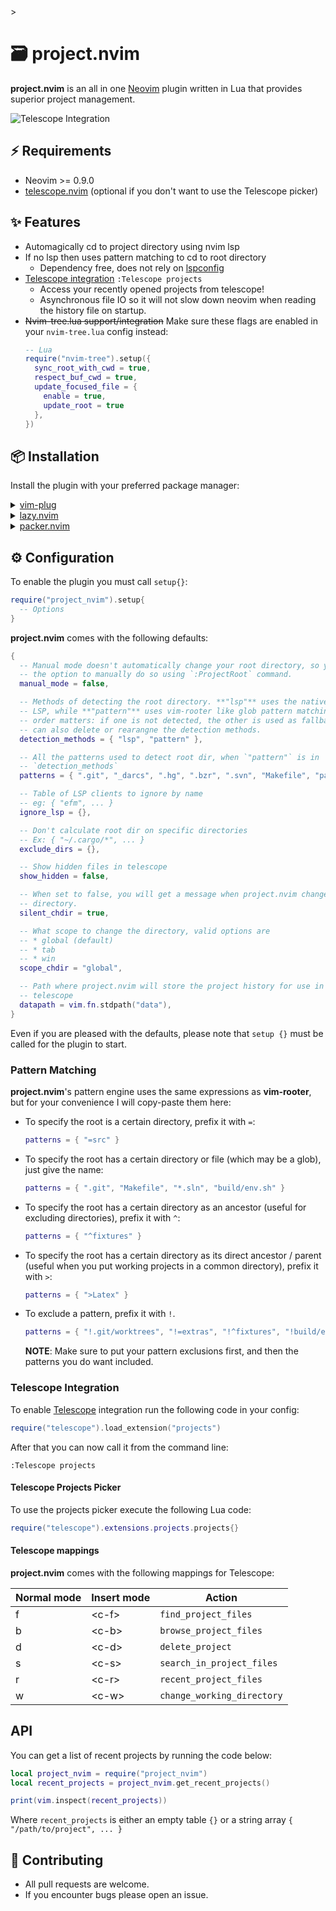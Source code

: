 <!--vim:ts=2:sts=2:sw=2:et:-->>

# 🗃️ project.nvim

**project.nvim** is an all in one [Neovim](https://github.com/neovim/neovim) plugin written in Lua
that provides superior project management.

![Telescope Integration](https://user-images.githubusercontent.com/36672196/129409509-62340f10-4dd0-4c1a-9252-8bfedf2a9945.png)

## ⚡ Requirements

- Neovim >= 0.9.0
- [telescope.nvim](nvim-telescope/telescope.nvim) (optional if you don't want to use the Telescope picker)

## ✨ Features

- Automagically cd to project directory using nvim lsp
- If no lsp then uses pattern matching to cd to root directory
  - Dependency free, does not rely on [lspconfig](https://github.com/neovim/nvim-lspconfig)
- [Telescope integration](#telescope-integration) `:Telescope projects`
  - Access your recently opened projects from telescope!
  - Asynchronous file IO so it will not slow down neovim when reading the history file on startup.
- ~~Nvim-tree.lua support/integration~~ Make sure these flags are enabled
  in your `nvim-tree.lua` config instead:
  ```lua
  -- Lua
  require("nvim-tree").setup({
    sync_root_with_cwd = true,
    respect_buf_cwd = true,
    update_focused_file = {
      enable = true,
      update_root = true
    },
  })
  ```
  <!-- NOTE(DrKJeff16): I think it's a bit redundantm to put the same instruction back to back, only
                        in a different language
  ```vim
  " Vim Script
  lua << EOF
  require("nvim-tree").setup({
    sync_root_with_cwd = true,
    respect_buf_cwd = true,
    update_focused_file = {
      enable = true,
      update_root = true
    },
  })
  EOF
  ```
  -->

## 📦 Installation

Install the plugin with your preferred package manager:

<details>
<summary>
<a href="https://github.com/junegunn/vim-plug">vim-plug</a>
</summary>

```vim
" Vim Script
Plug 'ahmedkhalf/project.nvim'

lua << EOF
  require("project_nvim").setup {
    -- your configuration comes here
    -- or leave it empty to use the default settings
    -- refer to the configuration section below
  }
EOF
```

</details>

<details>
<summary>
<a href="https://github.com/folke/lazy.nvim">lazy.nvim</a>
</summary>

```lua
-- Lua
require("lazy").setup({
  spec = {
    -- Other plugins
    {
      "ahmedkhalf/project.nvim",
      config = function()
        require("project_nvim").setup {
          -- your configuration comes here
          -- or leave it empty to use the default settings
          -- refer to the configuration section below
        }
      end,
    },
  },
  -- ...
})
```

</details>

<details>
<summary>
<a href="https://github.com/wbthomason/packer.nvim">packer.nvim</a>
</summary>

```lua
-- Lua
use {
  "ahmedkhalf/project.nvim",
  config = function()
    require("project_nvim").setup {
      -- your configuration comes here
      -- or leave it empty to use the default settings
      -- refer to the configuration section below
    }
  end
}
```

</details>

## ⚙️ Configuration

To enable the plugin you must call `setup{}`:

```lua
require("project_nvim").setup{
  -- Options
}
```

**project.nvim** comes with the following defaults:

```lua
{
  -- Manual mode doesn't automatically change your root directory, so you have
  -- the option to manually do so using `:ProjectRoot` command.
  manual_mode = false,

  -- Methods of detecting the root directory. **"lsp"** uses the native neovim
  -- LSP, while **"pattern"** uses vim-rooter like glob pattern matching. Here
  -- order matters: if one is not detected, the other is used as fallback. You
  -- can also delete or rearangne the detection methods.
  detection_methods = { "lsp", "pattern" },

  -- All the patterns used to detect root dir, when `"pattern"` is in
  -- `detection_methods`
  patterns = { ".git", "_darcs", ".hg", ".bzr", ".svn", "Makefile", "package.json" },

  -- Table of LSP clients to ignore by name
  -- eg: { "efm", ... }
  ignore_lsp = {},

  -- Don't calculate root dir on specific directories
  -- Ex: { "~/.cargo/*", ... }
  exclude_dirs = {},

  -- Show hidden files in telescope
  show_hidden = false,

  -- When set to false, you will get a message when project.nvim changes your
  -- directory.
  silent_chdir = true,

  -- What scope to change the directory, valid options are
  -- * global (default)
  -- * tab
  -- * win
  scope_chdir = "global",

  -- Path where project.nvim will store the project history for use in
  -- telescope
  datapath = vim.fn.stdpath("data"),
}
```

Even if you are pleased with the defaults, please note that `setup {}` must be
called for the plugin to start.

### Pattern Matching

**project.nvim**'s pattern engine uses the same expressions as **vim-rooter**, but
for your convenience I will copy-paste them here:

- To specify the root is a certain directory, prefix it with `=`:
  ```lua
  patterns = { "=src" }
  ```
- To specify the root has a certain directory or file (which may be a glob), just
  give the name:
  ```lua
  patterns = { ".git", "Makefile", "*.sln", "build/env.sh" }
  ```
- To specify the root has a certain directory as an ancestor (useful for
  excluding directories), prefix it with `^`:
  ```lua
  patterns = { "^fixtures" }
  ```
- To specify the root has a certain directory as its direct ancestor / parent
  (useful when you put working projects in a common directory), prefix it with
  `>`:
  ```lua
  patterns = { ">Latex" }
  ```
- To exclude a pattern, prefix it with `!`.
  ```lua
  patterns = { "!.git/worktrees", "!=extras", "!^fixtures", "!build/env.sh" }
  ```
  **NOTE**: Make sure to put your pattern exclusions first, and then the patterns you do want included.

### Telescope Integration

To enable [Telescope](https://github.com/nvim-telescope/telescope.nvim) integration run the following code in your config:

```lua
require("telescope").load_extension("projects")
```

After that you can now call it from the command line:

```vim
:Telescope projects
```

#### Telescope Projects Picker

To use the projects picker execute the following Lua code:

```lua
require("telescope").extensions.projects.projects{}
```

#### Telescope mappings

**project.nvim** comes with the following mappings for Telescope:

| Normal mode | Insert mode | Action                     |
| ----------- | ----------- | -------------------------- |
| f           | \<c-f\>     | `find_project_files`       |
| b           | \<c-b\>     | `browse_project_files`     |
| d           | \<c-d\>     | `delete_project`           |
| s           | \<c-s\>     | `search_in_project_files`  |
| r           | \<c-r\>     | `recent_project_files`     |
| w           | \<c-w\>     | `change_working_directory` |

## API

You can get a list of recent projects by running the code below:

```lua
local project_nvim = require("project_nvim")
local recent_projects = project_nvim.get_recent_projects()

print(vim.inspect(recent_projects))
```

Where `recent_projects` is either an empty table `{}` or a string array `{ "/path/to/project", ... }`

## 🤝 Contributing

- All pull requests are welcome.
- If you encounter bugs please open an issue.
